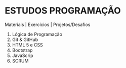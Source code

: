 # ESTUDOS PROGRAMAÇÃO

Materiais | Exercícios | Projetos/Desafios



1) Lógica de Programação
2) Git & GitHub
3) HTML 5 e CSS
4) Bootstrap
5) JavaScrip
6) SCRUM

